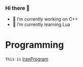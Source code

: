 ### Hi there 👋




- 🔭 I’m currently working on C++
- 🌱 I’m currently learning Lua

# Programming 
 `This is` [IranProgram](https://c++iran.com)


